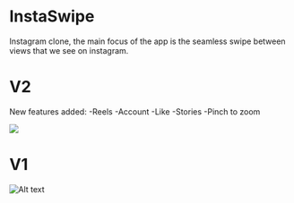# InstaSwipe

Instagram clone, the main focus of the app is the seamless swipe between views that we see on instagram.

# V2 
New features added: 
-Reels
-Account 
-Like
-Stories
-Pinch to zoom

![](https://media.giphy.com/media/sYU5KlntlFkPhYlHAm/giphy.gif)

# V1
![Alt text](https://media.giphy.com/media/h6CcF2oCtxKGOgL9lA/giphy.gif)
